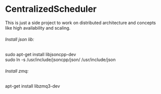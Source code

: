 # CentralizedScheduler

This is just a side project to work on distributed architecture and concepts like high availability and scaling.

<h6>Install json lib:</h6>
sudo apt-get install libjsoncpp-dev<br>
sudo ln -s /usr/include/jsoncpp/json/ /usr/include/json
<br>
<h6>Install zmq:</h6>
apt-get install libzmq3-dev
